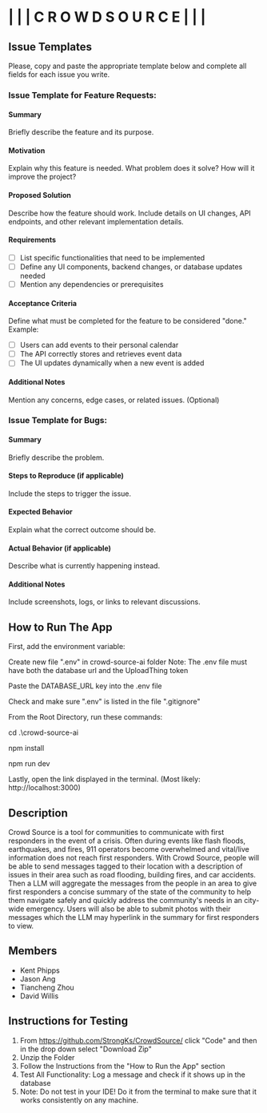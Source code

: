 # | | | C R O W D S O U R C E | | | 

## Issue Templates
Please, copy and paste the appropriate template below and complete all fields for each issue you write.

### Issue Template for Feature Requests:

#### Summary  
Briefly describe the feature and its purpose.  

#### Motivation  
Explain why this feature is needed. What problem does it solve? How will it improve the project?  

#### Proposed Solution  
Describe how the feature should work. Include details on UI changes, API endpoints, and other relevant implementation details.  

#### Requirements  
- [ ] List specific functionalities that need to be implemented  
- [ ] Define any UI components, backend changes, or database updates needed  
- [ ] Mention any dependencies or prerequisites  

#### Acceptance Criteria  
Define what must be completed for the feature to be considered "done." Example:  
- [ ] Users can add events to their personal calendar  
- [ ] The API correctly stores and retrieves event data  
- [ ] The UI updates dynamically when a new event is added  

#### Additional Notes
Mention any concerns, edge cases, or related issues. (Optional)


### Issue Template for Bugs:
#### Summary  
Briefly describe the problem.  

#### Steps to Reproduce (if applicable)  
Include the steps to trigger the issue.  

#### Expected Behavior  
Explain what the correct outcome should be.  

#### Actual Behavior (if applicable)  
Describe what is currently happening instead.  

#### Additional Notes  
Include screenshots, logs, or links to relevant discussions.  


## How to Run The App
First, add the environment variable:

Create new file ".env" in crowd-source-ai folder
    Note: The .env file must have both the database url and the UploadThing token

Paste the DATABASE_URL key into the .env file

Check and make sure ".env" is listed in the file ".gitignore"

From the Root Directory, run these commands:

cd .\crowd-source-ai

npm install

npm run dev

Lastly, open the link displayed in the terminal. (Most likely: http://localhost:3000)

## Description
Crowd Source is a tool for communities to communicate with first responders in the event of a crisis. Often during events like flash floods, earthquakes, and fires, 911 operators become overwhelmed and vital/live information does not reach first responders. With Crowd Source, people will be able to send messages tagged to their location with a description of issues in their area such as road flooding, building fires, and car accidents. Then a LLM will aggregate the messages from the people in an area to give first responders a concise summary of the state of the community to help them navigate safely and quickly address the community's needs in an city-wide emergency. Users will also be able to submit photos with their messages which the LLM may hyperlink in the summary for first responders to view.

## Members
- Kent Phipps
- Jason Ang
- Tiancheng Zhou
- David Willis

## Instructions for Testing

1. From https://github.com/StrongKs/CrowdSource/ click "Code" and then in the drop down select "Download Zip"
2. Unzip the Folder
3. Follow the Instructions from the "How to Run the App" section
4. Test All Functionality: Log a message and check if it shows up in the database
5. Note: Do not test in your IDE! Do it from the terminal to make sure that it works consistently on any machine.
